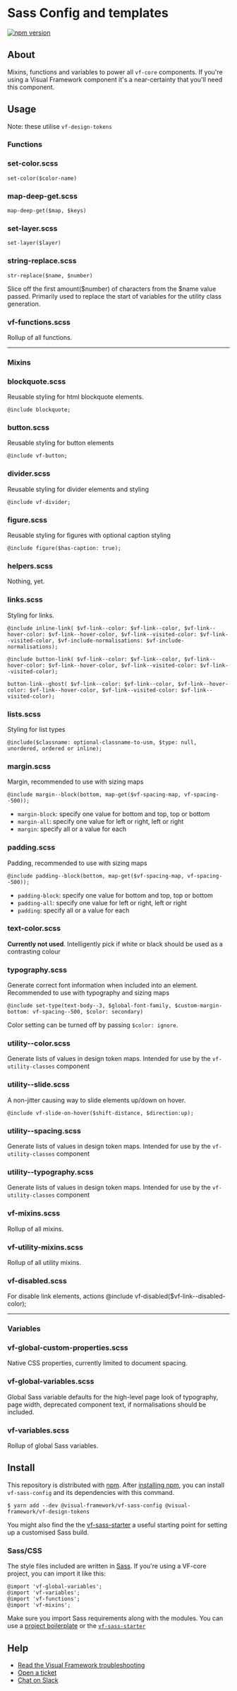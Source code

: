 # Sass Config and templates

[![npm version](https://badge.fury.io/js/%40visual-framework%2Fvf-sass-config.svg)](https://badge.fury.io/js/%40visual-framework%2Fvf-sass-config)

## About

Mixins, functions and variables to power all `vf-core` components. If you're using a Visual Framework component it's a near-certainty that you'll need this component.

## Usage

Note: these utilise `vf-design-tokens`

### Functions

### set-color.scss

 `set-color($color-name)`

### map-deep-get.scss

`map-deep-get($map, $keys)`

### set-layer.scss

`set-layer($layer)`

### string-replace.scss

`str-replace($name, $number)`

Slice off the first amount($number) of characters from the $name value passed. Primarily used to replace the start of variables for the utility class generation.

### vf-functions.scss

Rollup of all functions.

---

### Mixins

### blockquote.scss

Reusable styling for html blockquote elements.

`@include blockquote;`

### button.scss

Reusable styling for button elements

`@include vf-button;`

### divider.scss

Reusable styling for divider elements and styling

`@include vf-divider;`

### figure.scss

Reusable styling for figures with optional caption styling

`@include figure($has-caption: true);`

### helpers.scss

Nothing, yet.

### links.scss

Styling for links.

`@include inline-link(
  $vf-link--color: $vf-link--color,
  $vf-link--hover-color: $vf-link--hover-color,
  $vf-link--visited-color: $vf-link--visited-color,
  $vf-include-normalisations: $vf-include-normalisations);`

`@include button-link(
  $vf-link--color: $vf-link--color,
  $vf-link--hover-color: $vf-link--hover-color,
  $vf-link--visited-color: $vf-link--visited-color);`

`button-link--ghost(
  $vf-link--color: $vf-link--color,
  $vf-link--hover-color: $vf-link--hover-color,
  $vf-link--visited-color: $vf-link--visited-color);`

### lists.scss

Styling for list types

`@include($classname: optional-classname-to-usm, $type: null, unordered, ordered or inline);`

### margin.scss

Margin, recommended to use with sizing maps

`@include margin--block(bottom, map-get($vf-spacing-map, vf-spacing--500));`

- `margin-block`: specify one value for bottom and top, top or bottom
- `margin-all`: specify one value for left or right, left or right
- `margin`: specify all or a value for each

### padding.scss

Padding, recommended to use with sizing maps

`@include padding--block(bottom, map-get($vf-spacing-map, vf-spacing--500));`

- `padding-block`: specify one value for bottom and top, top or bottom
- `padding-all`: specify one value for left or right, left or right
- `padding`: specify all or a value for each

### text-color.scss

**Currently not used**. Intelligently pick if white or black should be used as a contrasting colour

### typography.scss

Generate correct font information when included into an element.
Recommended to use with typography and sizing maps

`@include set-type(text-body--3, $global-font-family, $custom-margin-bottom: vf-spacing--500, $color: secondary)`

Color setting can be turned off by passing `$color: ignore`.

### utility--color.scss

Generate lists of values in design token maps. Intended for use by the `vf-utility-classes` component

### utility--slide.scss

A non-jitter causing way to slide elements up/down on hover.

`@include vf-slide-on-hover($shift-distance, $direction:up);`

### utility--spacing.scss

Generate lists of values in design token maps. Intended for use by the `vf-utility-classes` component

### utility--typography.scss

Generate lists of values in design token maps. Intended for use by the `vf-utility-classes` component

### vf-mixins.scss

Rollup of all mixins.

### vf-utility-mixins.scss

Rollup of all utility mixins.

### vf-disabled.scss

For disable link elements, actions
@include vf-disabled($vf-link--disabled-color);

---

### Variables

### vf-global-custom-properties.scss

Native CSS properties, currently limited to document spacing.

### vf-global-variables.scss

Global Sass variable defaults for the high-level page look of typography, page width,
deprecated component text, if normalisations should be included.

### vf-variables.scss

Rollup of global Sass variables.

## Install

This repository is distributed with [npm](https://www.npmjs.com/). After [installing npm](https://nodejs.org/), you can install `vf-sass-config` and its dependencies with this command.

```
$ yarn add --dev @visual-framework/vf-sass-config @visual-framework/vf-design-tokens
```

You might also find the the [vf-sass-starter](https://stable.visual-framework.dev/components/detail/vf-sass-starter.html) a useful starting point for setting up a customised Sass build.

### Sass/CSS

The style files included are written in [Sass](https://sass-lang.com/). If you're using a VF-core project, you can import it like this:

```
@import 'vf-global-variables';
@import 'vf-variables';
@import 'vf-functions';
@import 'vf-mixins';
```

Make sure you import Sass requirements along with the modules. You can use a [project boilerplate](https://stable.visual-framework.dev/building/) or the [`vf-sass-starter`](https://stable.visual-framework.dev/components/vf-sass-starter/)

## Help

- [Read the Visual Framework troubleshooting](https://stable.visual-framework.dev/troubleshooting/)
- [Open a ticket](https://github.com/visual-framework/vf-core/issues)
- [Chat on Slack](https://join.slack.com/t/visual-framework/shared_invite/enQtNDAxNzY0NDg4NTY0LWFhMjEwNGY3ZTk3NWYxNWVjOWQ1ZWE4YjViZmY1YjBkMDQxMTNlNjQ0N2ZiMTQ1ZTZiMGM4NjU5Y2E0MjM3ZGQ)
